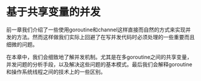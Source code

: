 # 基于共享变量的并发

前一章我们介绍了一些使用goroutine和channel这样直接而自然的方式来实现并发的方法。然而这样做我们实际上回避了在写并发代码时必须处理的一些重要而且细微的问题。

在本章中，我们会细致地了解并发机制。尤其是在多goroutine之间的共享变量，并发问题的分析手段，以及解决这些问题的基本模式。最后我们会解释goroutine和操作系统线程之间的技术上的一些区别。

